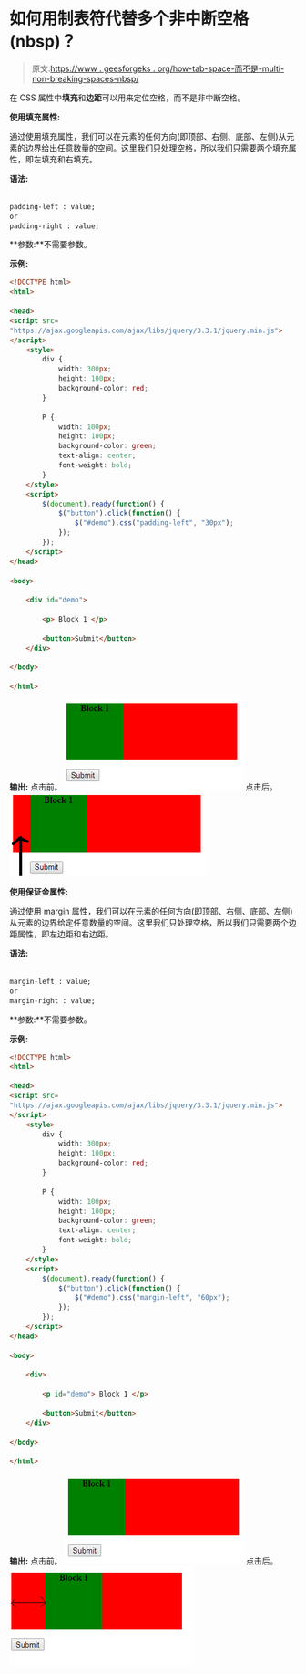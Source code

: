 # 如何用制表符代替多个非中断空格(nbsp)？

> 原文:[https://www . geesforgeks . org/how-tab-space-而不是-multi-non-breaking-spaces-nbsp/](https://www.geeksforgeeks.org/how-to-tab-space-instead-of-multiple-non-breaking-spaces-nbsp/)

在 CSS 属性中**填充**和**边距**可以用来定位空格，而不是非中断空格。

**使用填充属性:**

通过使用填充属性，我们可以在元素的任何方向(即顶部、右侧、底部、左侧)从元素的边界给出任意数量的空间。这里我们只处理空格，所以我们只需要两个填充属性，即左填充和右填充。

**语法:**

```html

padding-left : value;
or
padding-right : value;

```

**参数:**不需要参数。

**示例:**

```html
<!DOCTYPE html>
<html>

<head>
<script src=
"https://ajax.googleapis.com/ajax/libs/jquery/3.3.1/jquery.min.js">
</script>
    <style>
        div {
            width: 300px;
            height: 100px;
            background-color: red;
        }

        P {
            width: 100px;
            height: 100px;
            background-color: green;
            text-align: center;
            font-weight: bold;
        }
    </style>
    <script>
        $(document).ready(function() {
            $("button").click(function() {
                $("#demo").css("padding-left", "30px");
            });
        });
    </script>
</head>

<body>

    <div id="demo">

        <p> Block 1 </p>

        <button>Submit</button>
    </div>

</body>

</html>
```

**输出:**
点击前。
![](img/50a2e70658da5e18cd1468e65d3100d2.png)
点击后。
![](img/afc914de277a1cb23fbb16d31c383c3a.png)

**使用保证金属性:**

通过使用 margin 属性，我们可以在元素的任何方向(即顶部、右侧、底部、左侧)从元素的边界给定任意数量的空间。这里我们只处理空格，所以我们只需要两个边距属性，即左边距和右边距。

**语法:**

```html

margin-left : value;
or
margin-right : value;

```

**参数:**不需要参数。

**示例:**

```html
<!DOCTYPE html>
<html>

<head>
<script src=
"https://ajax.googleapis.com/ajax/libs/jquery/3.3.1/jquery.min.js">
</script>
    <style>
        div {
            width: 300px;
            height: 100px;
            background-color: red;
        }

        P {
            width: 100px;
            height: 100px;
            background-color: green;
            text-align: center;
            font-weight: bold;
        }
    </style>
    <script>
        $(document).ready(function() {
            $("button").click(function() {
                $("#demo").css("margin-left", "60px");
            });
        });
    </script>
</head>

<body>

    <div>

        <p id="demo"> Block 1 </p>

        <button>Submit</button>
    </div>

</body>

</html>
```

**输出:**
点击前。
![](img/b0f7e95c9317719bdb36658524542106.png)
点击后。
![](img/1642500df562b4d7a2ca380401b54bb6.png)